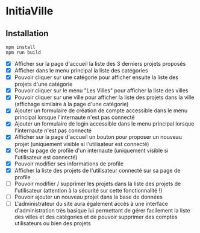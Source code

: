 # InitiaVille

## Installation

```shell script
npm install
npm run build
```



- [x] Afficher sur la page d'accueil la liste des 3 derniers projets proposés
- [x] Afficher dans le menu principal la liste des catégories
- [x] Pouvoir cliquer sur une catégorie pour afficher ensuite la liste des projets d'une catégorie
- [x] Pouvoir cliquer sur le menu "Les Villes" pour afficher la liste des villes
- [x] Pouvoir cliquer sur une ville pour afficher la liste des projets dans la ville (affichage similaire à la page d'une catégorie)
- [x] Ajouter un formulaire de création de compte accessible dans le menu principal lorsque l'internaute n'est pas connecté
- [x] Ajouter un formulaire de login accessible dans le menu principal lorsque l'internaute n'est pas connecté
- [X] Afficher sur la page d'accueil un bouton pour proposer un nouveau projet (uniquement visible si l'utilisateur est connecté)
- [X] Créer la page de profile d'un internaute (uniquement visible si l'utilisateur est connecté)
- [x] Pouvoir modifier ses informations de profile
- [x] Afficher la liste des projets de l'utilisateur connecté sur sa page de profile
- [ ] Pouvoir modifier / supprimer les projets dans la liste des projets de l'utilisateur (attention à la sécurité sur cette fonctionnalité !)
- [ ] Pouvoir ajouter un nouveau projet dans la base de données
- [ ] L'administrateur du site aura également accès à une interface d'administration très basique lui permettant de gérer facilement la liste des villes et des catégories et de pouvoir supprimer des comptes utilisateurs ou bien des projets
